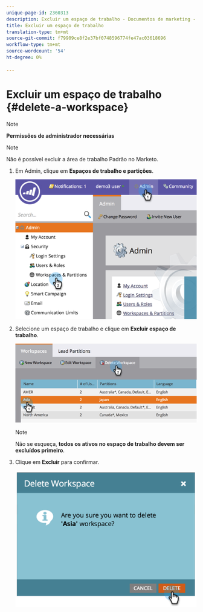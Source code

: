```yaml
---
unique-page-id: 2360313
description: Excluir um espaço de trabalho - Documentos de marketing - Documentação do produto
title: Excluir um espaço de trabalho
translation-type: tm+mt
source-git-commit: f79909ce8f2e37bf0748596774fe47ac03618696
workflow-type: tm+mt
source-wordcount: '54'
ht-degree: 0%

---
```



# Excluir um espaço de trabalho {#delete-a-workspace}

>[!NOTE]
>
>**Permissões de administrador necessárias**

>[!NOTE]
>
>Não é possível excluir a área de trabalho Padrão no Marketo.

1. Em Admin, clique em **Espaços de trabalho e partições**.

   ![](assets/image2014-9-17-11-3a56-3a34.png)

1. Selecione um espaço de trabalho e clique em **Excluir espaço de trabalho**.

   ![](assets/image2014-9-17-11-3a56-3a50.png)

   >[!NOTE]
   >
   >Não se esqueça, **todos os ativos no espaço de trabalho devem ser excluídos primeiro**.

1. Clique em **Excluir** para confirmar.

   ![](assets/image2014-9-17-11-3a57-3a1.png)
